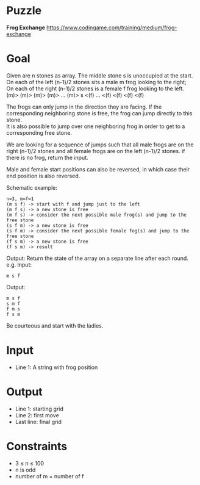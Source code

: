 # Puzzle
**Frog Exchange** https://www.codingame.com/training/medium/frog-exchange

# Goal
Given are n stones as array. The middle stone s is unoccupied at the start. On each of the left (n-1)/2 stones sits a male m frog looking to the right;  
On each of the right (n-1)/2 stones is a female f frog looking to the left.  
(m)> (m)> (m)> (m)> ... (m)> s <(f) ... <(f) <(f) <(f) <(f)  

The frogs can only jump in the direction they are facing. If the corresponding neighboring stone is free, the frog can jump directly to this stone.  
It is also possible to jump over one neighboring frog in order to get to a corresponding free stone.

We are looking for a sequence of jumps such that all male frogs are on the right (n-1)/2 stones and all female frogs are on the left (n-1)/2 stones. if there is no frog, return the input.

Male and female start positions can also be reversed, in which case their end position is also reversed.

Schematic example:
```
n=3, m=f=1
(m s f) -> start with f and jump just to the left
(m f s) -> a new stone is free
(m f s) -> consider the next possible male frog(s) and jump to the free stone
(s f m) -> a new stone is free
(s f m) -> consider the next possible female fog(s) and jump to the free stone
(f s m) -> a new stone is free
(f s m) -> result
```

Output:
Return the state of the array on a separate line after each round.
e.g. Input:
```
m s f
```

Output:
```
m s f
s m f
f m s
f s m
```

Be courteous and start with the ladies.

# Input
* Line 1: A string with frog position

# Output
* Line 1: starting grid
* Line 2: first move
* Last line: final grid

# Constraints
* 3 ≤ n ≤ 100
* n is odd
* number of m = number of f
